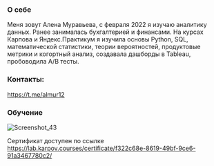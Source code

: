 ### О себе

Меня зовут Алена Муравьева, с февраля 2022 я изучаю аналитику данных. Ранее занималась бухгалтерией и финансами. На курсах Карпова и Яндекс.Практикум я изучила основы Python, SQL, математической статистики, теории вероятностей, продуктовые метрики и когортный анализ, создавала дашборды в Tableau, пробоводила A/B тесты.

### Контакты:
https://t.me/almur12

### Обучение

![Screenshot_43](https://user-images.githubusercontent.com/104904113/202023317-31c193cc-7770-40fe-ac34-673237befc0e.jpg)

Сертификат доступен по ссылке https://lab.karpov.courses/certificate/f322c68e-8619-49bf-9ce6-91a3467780c2/
